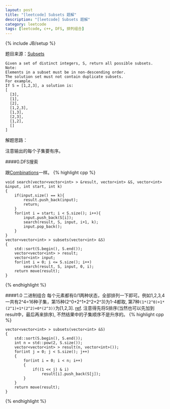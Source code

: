```yaml
---
layout: post
title: "[leetcode] Subsets 题解"
description: "[leetcode] Subsets 题解"
category: leetcode 
tags: [leetcode, c++, DFS, 排列组合]
---
```

{% include JB/setup %}


题目来源：[Subsets](https://oj.leetcode.com/problems/subsets/)

>
	Given a set of distinct integers, S, return all possible subsets.
	Note:
	Elements in a subset must be in non-descending order.
	The solution set must not contain duplicate subsets.
	For example,
	If S = [1,2,3], a solution is:
	[
	  [3],
	  [1],
	  [2],
	  [1,2,3],
	  [1,3],
	  [2,3],
	  [1,2],
	  []
	]

解题思路：

注意输出的每个子集要有序。

####0.DFS搜索

跟[Combinations](http://tl3shi.github.io/leetcode/Combinations.html)一样。
{% highlight cpp %}
	
	void search(vector<vector<int> > &result, vector<int> &S, vector<int> &input, int start, int k)
    {
        if(input.size() == k){
            result.push_back(input);
            return;
        }
        for(int i = start; i < S.size(); i++){
            input.push_back(S[i]);
            search(result, S, input, i+1, k);
            input.pop_back();
        }
    }
    vector<vector<int> > subsets(vector<int> &S) 
    {
        std::sort(S.begin(), S.end());
        vector<vector<int> > result;
        vector<int> input;
        for(int i = 0; i <= S.size(); i++)
            search(result, S, input, 0, i);
        return move(result);
    }
{% endhighlight %}


####1.0 二进制组合
每个元素都有0/1两种状态，全部排列一下即可。例如1,2,3,4一共有2^4=16种子集，第15种(2^0+2^1+2^2+2^3)为1-4都取, 第7种`(1*(2^0)+1*(2^1)+1*(2^2)+0*(2^3))`为[1,2,3]. [ref](http://blog.csdn.net/magisu/article/details/12989531).
注意得先将S排序(当然也可以先加到result中，最后再来排序), 不然结果中的子集顺序不是升序的。
{% highlight cpp %}
	
	vector<vector<int> > subsets(vector<int> &S) 
    {
        std::sort(S.begin(), S.end());
        int n = std::pow(2, S.size());
        vector<vector<int> > result(n, vector<int>());
        for(int j = 0; j < S.size(); j++)
        {
            for(int i = 0; i < n; i++)
            {
                if((1 << j) & i)
                    result[i].push_back(S[j]);
            }
        }
        return move(result);
    }
{% endhighlight %}


